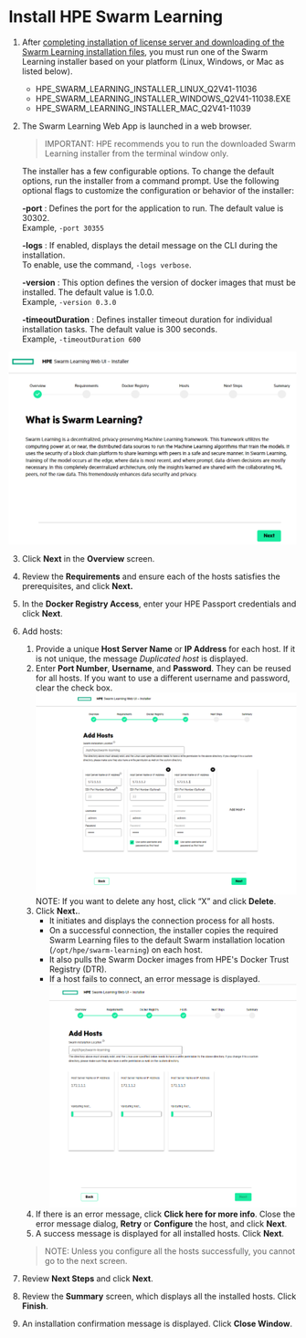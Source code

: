 # <a name="GUID-60017971-B0A9-4119-AEAF-A21594EE5C1E"/> Install HPE Swarm Learning

1.   After [completing installation of license server and downloading of the Swarm Learning installation files](/docs/Install/Install_the_License_Server.md), you must
run one of the Swarm Learning installer based on your platform (Linux, Windows, or Mac as listed below). 

     - HPE_SWARM_LEARNING_INSTALLER_LINUX_Q2V41-11036
     - HPE_SWARM_LEARNING_INSTALLER_WINDOWS_Q2V41-11038.EXE
     - HPE_SWARM_LEARNING_INSTALLER_MAC_Q2V41-11039

2.   The Swarm Learning Web App is launched in a web browser.

     <blockquote>
          IMPORTANT: HPE recommends you to run the downloaded Swarm Learning installer from the terminal window only.
     </blockquote>

     The installer has a few configurable options. To change the default options, run the installer from a command prompt. Use the following optional flags to
     customize the configuration or behavior of the installer:

     **-port**
     :    Defines the port for the application to run. The default value is 30302.<br> Example, `-port 30355`

     **-logs**
     :    If enabled, displays the detail message on the CLI during the installation.<br> To enable, use the command, `-logs verbose`.

     **-version**
     :    This option defines the version of docker images that must be installed. The default value is 1.0.0.<br> Example, `-version 0.3.0`

     **-timeoutDuration**
     :    Defines installer timeout duration for individual installation tasks. The default value is 300 seconds.<br> Example, `-timeoutDuration 600`

     
     
   ![Overview](GUID-633F271F-2F22-4BB9-91A6-EA50BF8C638A-high.png)

3.   Click **Next** in the **Overview** screen. 
4.   Review the **Requirements** and ensure each of the hosts satisfies the prerequisites, and click **Next.** 
5.   In the **Docker Registry Access**, enter your HPE Passport credentials and click **Next**. 
6.   Add hosts:

     1. Provide a unique **Host Server Name** or **IP Address** for each host. If it is not unique, the message *Duplicated host* is displayed. 
     2. Enter **Port Number**, **Username**, and **Password**. They can be reused for all hosts. If you want to use a different username and password, clear the check box. 
     ![Add hosts](GUID-9E052DAE-2F49-4625-903D-3D458B4320B0=1=en-US=High.png)
     NOTE: If you want to delete any host, click “X” and click **Delete**.
     3. Click **Next.**.
          - It initiates and displays the connection process for all hosts.
          - On a successful connection, the installer copies the required Swarm Learning files to the default Swarm installation location \(`/opt/hpe/swarm-learning`\) on each host.
          - It also pulls the Swarm Docker images from HPE's Docker Trust Registry \(DTR\).
          - If a host fails to connect, an error message is displayed.
          ![Host validation](GUID-60C03DFA-04B4-4884-9CB0-441A3E4351A5=1=en-US=High.png)
     5. If there is an error message, click **Click here for more info**. Close the error message dialog, **Retry** or **Configure** the host, and click **Next**.
     6. A success message is displayed for all installed hosts. Click **Next**.
     
     <blockquote>
        NOTE: Unless you configure all the hosts successfully, you cannot go to the next screen.
     </blockquote>

7.   Review **Next Steps** and click **Next**. 
8.   Review the **Summary** screen, which displays all the installed hosts. Click **Finish**. 
9.   An installation confirmation message is displayed. Click **Close Window**. 


